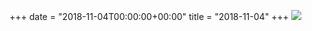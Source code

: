 +++
date = "2018-11-04T00:00:00+00:00"
title = "2018-11-04"
+++
<img class="img-fluid" src="/2018-11-04.jpg" />
